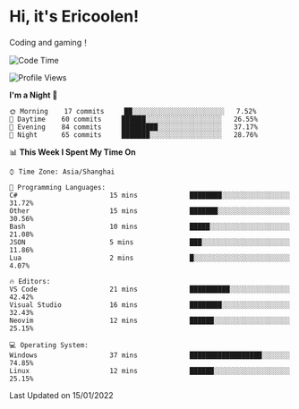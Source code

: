 # Hi, it's Ericoolen!
Coding and gaming！

<!--START_SECTION:waka-->
![Code Time](http://img.shields.io/badge/Code%20Time-150%20hrs%2053%20mins-blue)

![Profile Views](http://img.shields.io/badge/Profile%20Views-0-blue)

**I'm a Night 🦉** 

```text
🌞 Morning    17 commits     ██░░░░░░░░░░░░░░░░░░░░░░░   7.52% 
🌆 Daytime    60 commits     ██████░░░░░░░░░░░░░░░░░░░   26.55% 
🌃 Evening    84 commits     █████████░░░░░░░░░░░░░░░░   37.17% 
🌙 Night      65 commits     ███████░░░░░░░░░░░░░░░░░░   28.76%

```


📊 **This Week I Spent My Time On** 

```text
⌚︎ Time Zone: Asia/Shanghai

💬 Programming Languages: 
C#                       15 mins             ████████░░░░░░░░░░░░░░░░░   31.72% 
Other                    15 mins             ███████░░░░░░░░░░░░░░░░░░   30.56% 
Bash                     10 mins             █████░░░░░░░░░░░░░░░░░░░░   21.08% 
JSON                     5 mins              ███░░░░░░░░░░░░░░░░░░░░░░   11.86% 
Lua                      2 mins              █░░░░░░░░░░░░░░░░░░░░░░░░   4.07%

🔥 Editors: 
VS Code                  21 mins             ██████████░░░░░░░░░░░░░░░   42.42% 
Visual Studio            16 mins             ████████░░░░░░░░░░░░░░░░░   32.43% 
Neovim                   12 mins             ██████░░░░░░░░░░░░░░░░░░░   25.15%

💻 Operating System: 
Windows                  37 mins             ██████████████████░░░░░░░   74.85% 
Linux                    12 mins             ██████░░░░░░░░░░░░░░░░░░░   25.15%

```


 Last Updated on 15/01/2022
<!--END_SECTION:waka-->

